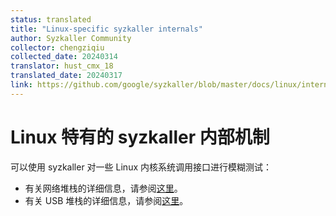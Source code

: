 ```yaml
---
status: translated
title: "Linux-specific syzkaller internals"
author: Syzkaller Community
collector: chengziqiu
collected_date: 20240314
translator: hust_cmx_18
translated_date: 20240317
link: https://github.com/google/syzkaller/blob/master/docs/linux/internals.md
---
```


# Linux 特有的 syzkaller 内部机制

可以使用 syzkaller 对一些 Linux 内核系统调用接口进行模糊测试：

* 有关网络堆栈的详细信息，请参阅[这里](external_fuzzing_network.md)。
* 有关 USB 堆栈的详细信息，请参阅[这里](external_fuzzing_usb.md)。
